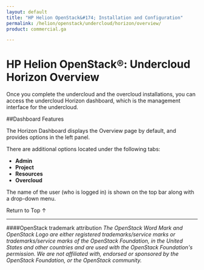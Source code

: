 ```yaml
---
layout: default
title: "HP Helion OpenStack&#174; Installation and Configuration"
permalink: /helion/openstack/undercloud/horizon/overview/
product: commercial.ga

---
```

<!--PUBLISHED-->


<script>

function PageRefresh {
onLoad="window.refresh"
}

PageRefresh();

</script>
<!--
<p style="font-size: small;"> <a href="/helion/openstack/support-matrix-beta/">&#9664; PREV</a> | <a href="/helion/openstack/">&#9650; UP</a> | <a href="/helion/openstack/install-beta/prereqs/">NEXT &#9654;</a> </p>
-->

# HP Helion OpenStack&#174;: Undercloud Horizon Overview
Once you complete the undercloud and the overcloud installations, you can access the undercloud Horizon dashboard, which is the management interface for the undercloud. 

##Dashboard Features

The Horizon Dashboard displays the Overview page by default, and provides options in the left panel.

There are additional options located under the following tabs: 


* **Admin**
* **Project**
* **Resources**
* **Overcloud**

The name of the user (who is logged in) is shown on the top bar along with a drop-down menu. 

<a href="#top" style="padding:14px 0px 14px 0px; text-decoration: none;"> Return to Top &#8593; </a>

----
####OpenStack trademark attribution
*The OpenStack Word Mark and OpenStack Logo are either registered trademarks/service marks or trademarks/service marks of the OpenStack Foundation, in the United States and other countries and are used with the OpenStack Foundation's permission. We are not affiliated with, endorsed or sponsored by the OpenStack Foundation, or the OpenStack community.*
